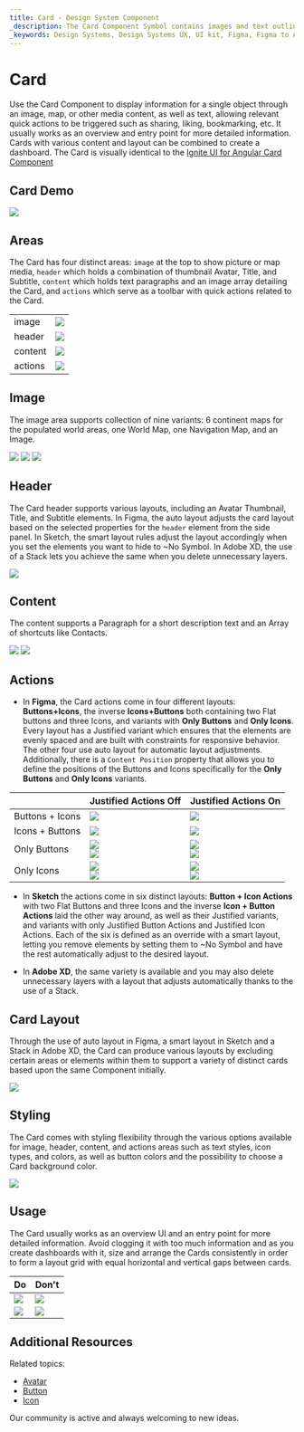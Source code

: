 ```yaml
---
title: Card - Design System Component
_description: The Card Component Symbol contains images and text outlining a single object, enhanced with relevant actions.
_keywords: Design Systems, Design Systems UX, UI kit, Figma, Figma to Angular, Export code from Figma, Figma to HTML, Figma UI kits, Sketch, Ignite UI for Angular, Sketch to Angular, Angular, Angular Design System, Export code from Sketch, Design Kits for Angular, Sketch HTML, Sketch to HTML, Sketch UI kits, Adobe XD, Adobe XD to Angular, Export code from Adobe XD, Adobe XD to HTML, Adobe XD UI kits
---
```


# Card

Use the Card Component to display information for a single object through an image, map, or other media content, as well as text, allowing relevant quick actions to be triggered such as sharing, liking, bookmarking, etc. It usually works as an overview and entry point for more detailed information. Cards with various content and layout can be combined to create a dashboard. The Card is visually identical to the [Ignite UI for Angular Card Component](https://www.infragistics.com/products/ignite-ui-angular/angular/components/card.html)

## Card Demo

<img class="responsive-img" src="../images/card_demo.png" srcset="../images/card_demo@2x.png 2x" />

## Areas

The Card has four distinct areas: `image` at the top to show picture or map media, `header` which holds a combination of thumbnail Avatar, Title, and Subtitle, `content` which holds text paragraphs and an image array detailing the Card, and `actions` which serve as a toolbar with quick actions related to the Card.

|         |                                                                                                |
| ------- | ---------------------------------------------------------------------------------------------- |
| image   | <img class="responsive-img" src="../images/card_media_image.png" srcset="../images/card_media_image@2x.png 2x" /> |
| header  | <img class="responsive-img" src="../images/card_header.png" srcset="../images/card_header@2x.png 2x" /> |
| content | <img class="responsive-img" src="../images/card_content.png" srcset="../images/card_content@2x.png 2x" /> |
| actions | <img class="responsive-img" src="../images/card_actions_buttons_icons.png" srcset="../images/card_actions_buttons_icons@2x.png 2x" /> |

## Image

The image area supports collection of nine variants: 6 continent maps for the populated world areas, one World Map, one Navigation Map, and an Image.

<img class="responsive-img" src="../images/card_media_worldmap.png" srcset="../images/card_media_worldmap@2x.png 2x" />

<img class="responsive-img" src="../images/card_media_nav.png" srcset="../images/card_media_nav@2x.png 2x" />

<img class="responsive-img" src="../images/card_media_image.png" srcset="../images/card_media_image@2x.png 2x" />

## Header

The Card header supports various layouts, including an Avatar Thumbnail, Title, and Subtitle elements.
In Figma, the auto layout adjusts the card layout based on the selected properties for the `header` element from the side panel.
In Sketch, the smart layout rules adjust the layout accordingly when you set the elements you want to hide to ~No Symbol.
In Adobe XD, the use of a Stack lets you achieve the same when you delete unnecessary layers.

<img class="responsive-img" src="../images/card_header.png" srcset="../images/card_header@2x.png 2x" />

## Content

The content supports a Paragraph for a short description text and an Array of shortcuts like Contacts.

<img class="responsive-img" src="../images/card_content_paragraph.png" srcset="../images/card_content_paragraph@2x.png 2x" />

<img class="responsive-img" src="../images/card_content_array.png" srcset="../images/card_content_array@2x.png 2x" />

## Actions

- In **Figma**, the Card actions come in four different layouts: **Buttons+Icons**, the inverse **Icons+Buttons** both containing two Flat buttons and three Icons, and variants with **Only Buttons** and **Only Icons**. Every layout has a Justified variant which ensures that the elements are evenly spaced and are built with constraints for responsive behavior. The other four use auto layout for automatic layout adjustments. Additionally, there is a `Content Position` property that allows you to define the positions of the Buttons and Icons specifically for the **Only Buttons** and **Only Icons** variants.

|                   |  Justified Actions **Off**                                            |  Justified Actions **On**                                             |
| ----------------- | --------------------------------------------------------------------- | --------------------------------------------------------------------- |
| Buttons + Icons   | <img class="responsive-img" src="../images/card_actions_buttons_icons.png" srcset="../images/card_actions_buttons_icons@2x.png 2x" /> | <img class="responsive-img" src="../images/card_actions_just_buttons_icons.png" srcset="../images/card_actions_just_buttons_icons@2x.png 2x" /> |
| Icons + Buttons   | <img class="responsive-img" src="../images/card_actions_icons_buttons.png" srcset="../images/card_actions_icons_buttons@2x.png 2x" /> | <img class="responsive-img" src="../images/card_actions_just_icons_buttons.png" srcset="../images/card_actions_just_icons_buttons@2x.png 2x" /> |
| Only Buttons      | <img class="responsive-img" src="../images/card_actions_buttons_right.png" srcset="../images/card_actions_buttons_right@2x.png 2x" /> <div class="divider--half"></div> <img class="responsive-img" src="../images/card_actions_buttons_left.png" srcset="../images/card_actions_buttons_left@2x.png 2x" /> | <img class="responsive-img" src="../images/card_actions_just_buttons_right.png" srcset="../images/card_actions_just_buttons_right@2x.png 2x" /> <div class="divider--half"></div> <img class="responsive-img" src="../images/card_actions_just_buttons_left.png" srcset="../images/card_actions_just_buttons_left@2x.png 2x" /> |
| Only Icons        | <img class="responsive-img" src="../images/card_actions_icons_right.png" srcset="../images/card_actions_icons_right@2x.png 2x" /> <div class="divider--half"></div> <img class="responsive-img" src="../images/card_actions_icons_left.png" srcset="../images/card_actions_icons_left@2x.png 2x" /> | <img class="responsive-img" src="../images/card_actions_just_icons_right.png" srcset="../images/card_actions_just_icons_right@2x.png 2x" /> <div class="divider--half"></div> <img class="responsive-img" src="../images/card_actions_just_icons_left.png" srcset="../images/card_actions_just_icons_left@2x.png 2x" /> |

- In **Sketch** the actions come in six distinct layouts: **Button + Icon Actions** with two Flat Buttons and three Icons and the inverse **Icon + Button Actions** laid the other way around, as well as their Justified variants, and variants with only Justified Button Actions and Justified Icon Actions. Each of the six is defined as an override with a smart layout, letting you remove elements by setting them to ~No Symbol and have the rest automatically adjust to the desired layout.

- In **Adobe XD**, the same variety is available and you may also delete unnecessary layers with a layout that adjusts automatically thanks to the use of a Stack.

## Card Layout

Through the use of auto layout in Figma, a smart layout in Sketch and a Stack in Adobe XD, the Card can produce various layouts by excluding certain areas or elements within them to support a variety of distinct cards based upon the same Component initially.

<img class="responsive-img" src="../images/card_demo.png" srcset="../images/card_demo@2x.png 2x" />

## Styling

The Card comes with styling flexibility through the various options available for image, header, content, and actions areas such as text styles, icon types, and colors, as well as button colors and the possibility to choose a Card background color.

<img class="responsive-img" src="../images/card_styling.png" srcset="../images/card_styling@2x.png 2x" />

## Usage

The Card usually works as an overview UI and an entry point for more detailed information. Avoid clogging it with too much information and as you create dashboards with it, size and arrange the Cards consistently in order to form a layout grid with equal horizontal and vertical gaps between cards.

| Do                                                                         | Don't                                                                          |
| -------------------------------------------------------------------------- | ------------------------------------------------------------------------------ |
| <img class="responsive-img" src="../images/card_do1.png" srcset="../images/card_do1@2x.png 2x" /> | <img class="responsive-img" src="../images/card_dont1.png" srcset="../images/card_dont1@2x.png 2x" /> |
| <img class="responsive-img" src="../images/card_do2.png" srcset="../images/card_do2@2x.png 2x" /> | <img class="responsive-img" src="../images/card_dont2.png" srcset="../images/card_dont2@2x.png 2x" /> |

## Additional Resources

Related topics:

- [Avatar](avatar.md)
- [Button](button.md)
- [Icon](icon.md)
  <div class="divider--half"></div>

Our community is active and always welcoming to new ideas.
